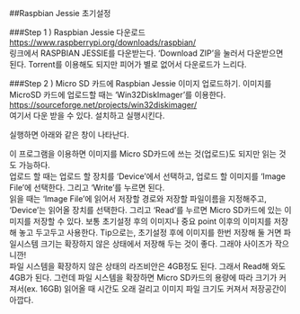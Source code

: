 ##Raspbian Jessie 초기설정  

###Step 1 ) Raspbian Jessie 다운로드
https://www.raspberrypi.org/downloads/raspbian/  
링크에서 RASPBIAN JESSIE를 다운받는다. ‘Download ZIP’을 눌러서 다운받으면 된다. Torrent를 이용해도 되지만 피어가 별로 없어서 다운로드가 느리다.  

###Step 2 ) Micro SD 카드에 Raspbian Jessie 이미지 업로드하기.
이미지를 MicroSD 카드에 업로드할 때는 ‘Win32DiskImager’를 이용한다.  
https://sourceforge.net/projects/win32diskimager/  
여기서 다운 받을 수 있다. 설치하고 실행시킨다.  

실행하면 아래와 같은 창이 나타난다.  

이 프로그램을 이용하면 이미지를 Micro SD카드에 쓰는 것(업로드)도 되지만 읽는 것도 가능하다.  
업로드 할 때는 업로드 할 장치를 ‘Device’에서 선택하고, 업로드 할 이미지를 ‘Image File’에 선택한다. 그리고 ‘Write’를 누르면 된다.  
읽을 때는 ‘Image File’에 읽어서 저장할 경로와 저장할 파일이름을 지정해주고, ‘Device’는 읽어올 장치를 선택한다. 그리고 ‘Read’를 누르면 Micro SD카드에 있는 이미지를 저장할 수 있다. 보통 초기설정 후의 이미지나 중요 point 이후의 이미지를 저장해 놓고 두고두고 사용한다. Tip으로는, 초기설정 후에 이미지를 한번 저장해 둘 거면 파일시스템 크기는 확장하지 않은 상태에서 저장해 두는 것이 좋다. 그래야 사이즈가 작으니깐!  
파일 시스템을 확장하지 않은 상태의 라즈비안은 4GB정도 된다. 그래서 Read해 와도 4GB가 된다. 그런데 파일 시스템을 확장하면 Micro SD카드의 용량에 따라 크기가 커져서(ex. 16GB) 읽어올 때 시간도 오래 걸리고 이미지 파일 크기도 커져서 저장공간이 아깝다.  
